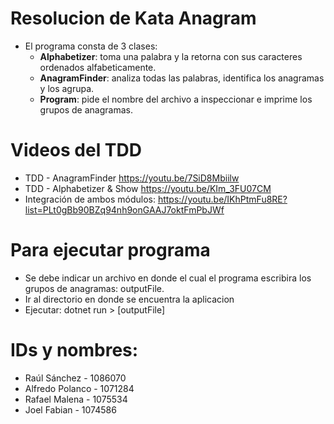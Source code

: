 # Resolucion de Kata Anagram
- El programa consta de 3 clases:
    - **Alphabetizer**: toma una palabra y la retorna con sus caracteres ordenados alfabeticamente.
    - **AnagramFinder**: analiza todas las palabras, identifica los anagramas y los agrupa. 
    - **Program**: pide el nombre del archivo a inspeccionar e imprime los grupos de anagramas. 
    
# Videos del TDD
- TDD - AnagramFinder https://youtu.be/7SiD8Mbiilw
- TDD - Alphabetizer & Show https://youtu.be/KIm_3FU07CM
- Integración de ambos módulos: https://youtu.be/IKhPtmFu8RE?list=PLt0gBb90BZq94nh9onGAAJ7oktFmPbJWf

# Para ejecutar programa
- Se debe indicar un archivo en donde el cual el programa escribira los grupos de anagramas: outputFile.
- Ir al directorio en donde se encuentra la aplicacion 
- Ejecutar: dotnet run > [outputFile]

# IDs y nombres:
- Raúl Sánchez - 1086070
- Alfredo Polanco - 1071284
- Rafael Malena - 1075534
- Joel Fabian - 1074586
